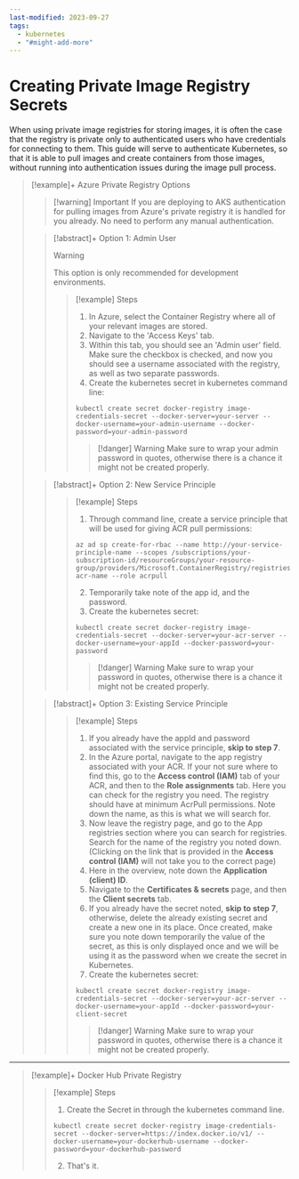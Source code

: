 ```yaml
---
last-modified: 2023-09-27
tags:
  - kubernetes
  - "#might-add-more"
---
```

# Creating Private Image Registry Secrets

When using private image registries for storing images, it is often the case that the registry is private only to authenticated users who have credentials for connecting to them. This guide will serve to authenticate Kubernetes, so that it is able to pull images and create containers from those images, without running into authentication issues during the image pull process. 

>[!example]+ Azure Private Registry Options 
>>[!warning] Important
>>If you are deploying to AKS authentication for pulling images from Azure's private registry it is handled for you already. No need to perform any manual authentication.
>>
>
>>[!abstract]+ Option 1: Admin User
>>
>>>[!warning]
>>>This option is only recommended for development environments.
>>
>>>[!example] Steps
>>>1. In Azure, select the Container Registry where all of your relevant images are stored.
>>>2. Navigate to the 'Access Keys' tab.
>>>3. Within this tab, you should see an 'Admin user' field. Make sure the checkbox is checked, and now you should see a username associated with the registry, as well as two separate passwords.
>>>4. Create the kubernetes secret in kubernetes command line:
>>>```
>>>kubectl create secret docker-registry image-credentials-secret --docker-server=your-server --docker-username=your-admin-username --docker-password=your-admin-password
>>>```
>>>>[!danger] Warning
>>>>Make sure to wrap your admin password in quotes, otherwise there is a chance it might not be created properly.
>
>>[!abstract]+ Option 2: New Service Principle
>>>[!example] Steps
>>>1. Through command line, create a service principle that will be used for giving ACR pull permissions:
>>>```shell
>>>az ad sp create-for-rbac --name http://your-service-principle-name --scopes /subscriptions/your-subscription-id/resourceGroups/your-resource-group/providers/Microsoft.ContainerRegistry/registries/your-acr-name --role acrpull
>>>```
>>>2. Temporarily take note of the app id, and the password.
>>>3. Create the kubernetes secret:
>>>```shell
>>>kubectl create secret docker-registry image-credentials-secret --docker-server=your-acr-server --docker-username=your-appId --docker-password=your-password
>>>```
>>>>[!danger] Warning
>>>>Make sure to wrap your password in quotes, otherwise there is a chance it might not be created properly.
>
>>[!abstract]+ Option 3: Existing Service Principle 
>>> [!example] Steps
>>> 1. If you already have the appId and password associated with the service principle, **skip to step 7**.
>>> 2. In the Azure portal, navigate to the app registry associated with your ACR. If your not sure where to find this, go to the **Access control (IAM)** tab of your ACR, and then to the **Role assignments** tab. Here you can check for the registry you need. The registry should have at minimum AcrPull permissions. Note down the name, as this is what we will search for.
>>> 3. Now leave the registry page, and go to the App registries section where you can search for registries. Search for the name of the registry you noted down. (Clicking on the link that is provided in the **Access control (IAM)** will not take you to the correct page)
>>> 4. Here in the overview, note down the **Application (client) ID**.
>>> 5. Navigate to the **Certificates & secrets** page, and then the **Client secrets** tab.
>>> 6. If you already have the secret noted, **skip to step 7**, otherwise, delete the already existing secret and create a new one in its place. Once created, make sure you note down temporarily the value of the secret, as this is only displayed once and we will be using it as the password when we create the secret in Kubernetes.
>>>7. Create the kubernetes secret:
>>>```shell
>>>kubectl create secret docker-registry image-credentials-secret --docker-server=your-acr-server --docker-username=your-appId --docker-password=your-client-secret
>>>```
>>>>[!danger] Warning
>>>>Make sure to wrap your password in quotes, otherwise there is a chance it might not be created properly.

---

 >[!example]+ Docker Hub Private Registry
 >>[!example] Steps
>>1. Create the Secret in through the kubernetes command line.
>>```
>>kubectl create secret docker-registry image-credentials-secret --docker-server=https://index.docker.io/v1/ --docker-username=your-dockerhub-username --docker-password=your-dockerhub-password
>> ```
>> 2. That's it.


